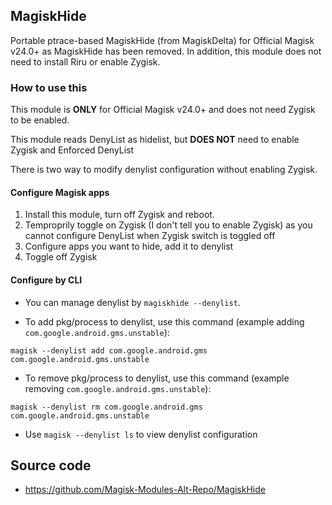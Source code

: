 ## MagiskHide

Portable ptrace-based MagiskHide (from MagiskDelta) for Official Magisk v24.0+ as MagiskHide has been removed. In addition, this module does not need to install Riru or enable Zygisk.

### How to use this

This module is **ONLY** for Official Magisk v24.0+ and does not need Zygisk to be enabled.

This module reads DenyList as hidelist, but **DOES NOT** need to enable Zygisk and Enforced DenyList

There is two way to modify denylist configuration without enabling Zygisk.

#### Configure Magisk apps

1. Install this module, turn off Zygisk and reboot.
2. Temproprily toggle on Zygisk (I don't tell you to enable Zygisk) as you cannot configure DenyList when Zygisk switch is toggled off
3. Configure apps you want to hide, add it to denylist
4. Toggle off Zygisk

#### Configure by CLI

- You can manage denylist by `magiskhide --denylist`.


- To add pkg/process to denylist, use this command (example adding `com.google.android.gms.unstable`):

```
magisk --denylist add com.google.android.gms com.google.android.gms.unstable
```

- To remove pkg/process to denylist, use this command (example removing `com.google.android.gms.unstable`):

```
magisk --denylist rm com.google.android.gms com.google.android.gms.unstable
```

- Use `magisk --denylist ls` to view denylist configuration

## Source code

- <https://github.com/Magisk-Modules-Alt-Repo/MagiskHide>